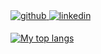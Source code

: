 <a href="https://github.com/dinhtrung21" target="_blank">
    <img src=https://img.shields.io/badge/github-%2324292e.svg?&style=for-the-badge&logo=github&logoColor=white alt=github style="margin-bottom: 5px;" />
</a>
<a href="https://linkedin.com/in/nguyendtrung" target="_blank">
    <img src=https://img.shields.io/badge/linkedin-%231E77B5.svg?&style=for-the-badge&logo=linkedin&logoColor=white alt=linkedin style="margin-bottom: 5px;" />
</a>

[![My top langs](https://github-readme-stats-pi-green-70.vercel.app/api/top-langs/?username=dinhtrung21&layout=compact&langs_count=10&theme=tokyonight&hide=ShaderLab,HLSL)](https://github.com/anuraghazra/github-readme-stats)

